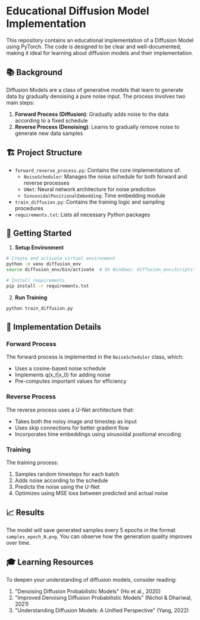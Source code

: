 # Educational Diffusion Model Implementation

This repository contains an educational implementation of a Diffusion Model using PyTorch. The code is designed to be clear and well-documented, making it ideal for learning about diffusion models and their implementation.

## 📚 Background

Diffusion Models are a class of generative models that learn to generate data by gradually denoising a pure noise input. The process involves two main steps:

1. **Forward Process (Diffusion)**: Gradually adds noise to the data according to a fixed schedule
2. **Reverse Process (Denoising)**: Learns to gradually remove noise to generate new data samples

## 🏗️ Project Structure

- `forward_reverse_process.py`: Contains the core implementations of:
  - `NoiseScheduler`: Manages the noise schedule for both forward and reverse processes
  - `UNet`: Neural network architecture for noise prediction
  - `SinusoidalPositionalEmbedding`: Time embedding module
- `train_diffusion.py`: Contains the training logic and sampling procedures
- `requirements.txt`: Lists all necessary Python packages

## 🚀 Getting Started

1. **Setup Environment**
```bash
# Create and activate virtual environment
python -m venv diffusion_env
source diffusion_env/bin/activate  # On Windows: diffusion_env\Scripts\activate

# Install requirements
pip install -r requirements.txt
```

2. **Run Training**
```bash
python train_diffusion.py
```

## 🔧 Implementation Details

### Forward Process

The forward process is implemented in the `NoiseScheduler` class, which:
- Uses a cosine-based noise schedule
- Implements q(x_t|x_0) for adding noise
- Pre-computes important values for efficiency

### Reverse Process

The reverse process uses a U-Net architecture that:
- Takes both the noisy image and timestep as input
- Uses skip connections for better gradient flow
- Incorporates time embeddings using sinusoidal positional encoding

### Training

The training process:
1. Samples random timesteps for each batch
2. Adds noise according to the schedule
3. Predicts the noise using the U-Net
4. Optimizes using MSE loss between predicted and actual noise

## 📈 Results

The model will save generated samples every 5 epochs in the format `samples_epoch_N.png`. You can observe how the generation quality improves over time.

## 🎓 Learning Resources

To deepen your understanding of diffusion models, consider reading:
1. "Denoising Diffusion Probabilistic Models" (Ho et al., 2020)
2. "Improved Denoising Diffusion Probabilistic Models" (Nichol & Dhariwal, 2021)
3. "Understanding Diffusion Models: A Unified Perspective" (Yang, 2022)

## 